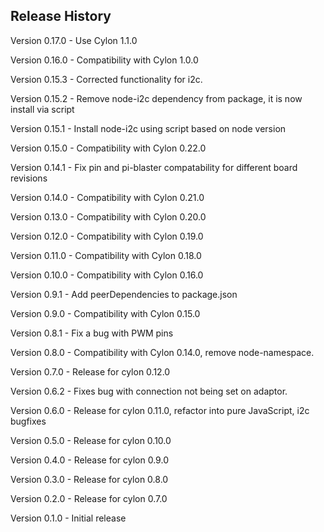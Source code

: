 ## Release History

Version 0.17.0 - Use Cylon 1.1.0

Version 0.16.0 - Compatibility with Cylon 1.0.0

Version 0.15.3 - Corrected functionality for i2c.

Version 0.15.2 - Remove node-i2c dependency from package, it is now install via script

Version 0.15.1 - Install node-i2c using script based on node version

Version 0.15.0 - Compatibility with Cylon 0.22.0

Version 0.14.1 - Fix pin and pi-blaster compatability for different board revisions

Version 0.14.0 - Compatibility with Cylon 0.21.0

Version 0.13.0 - Compatibility with Cylon 0.20.0

Version 0.12.0 - Compatibility with Cylon 0.19.0

Version 0.11.0 - Compatibility with Cylon 0.18.0

Version 0.10.0 - Compatibility with Cylon 0.16.0

Version 0.9.1 - Add peerDependencies to package.json

Version 0.9.0 - Compatibility with Cylon 0.15.0

Version 0.8.1 - Fix a bug with PWM pins

Version 0.8.0 - Compatibility with Cylon 0.14.0, remove node-namespace.

Version 0.7.0 - Release for cylon 0.12.0

Version 0.6.2 - Fixes bug with connection not being set on adaptor.

Version 0.6.0 - Release for cylon 0.11.0, refactor into pure JavaScript, i2c bugfixes

Version 0.5.0 - Release for cylon 0.10.0

Version 0.4.0 - Release for cylon 0.9.0

Version 0.3.0 - Release for cylon 0.8.0

Version 0.2.0 - Release for cylon 0.7.0

Version 0.1.0 - Initial release
